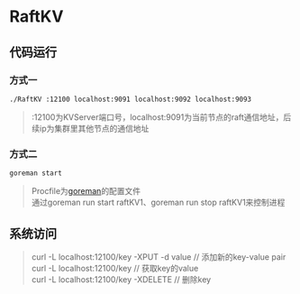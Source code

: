 # RaftKV
## 代码运行
### 方式一
`./RaftKV :12100 localhost:9091 localhost:9092 localhost:9093`  
> :12100为KVServer端口号，localhost:9091为当前节点的raft通信地址，后续ip为集群里其他节点的通信地址  
### 方式二
`goreman start`
> Procfile为[goreman](https://github.com/mattn/goreman)的配置文件   
> 通过goreman run start raftKV1、goreman run stop raftKV1来控制进程
## 系统访问
> curl -L localhost:12100/key -XPUT -d value    // 添加新的key-value pair  
> curl -L localhost:12100/key                   // 获取key的value  
> curl -L localhost:12100/key -XDELETE          // 删除key  